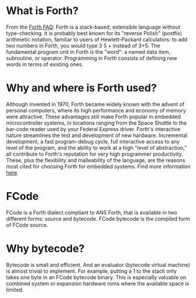 # What is Forth?

From the [Forth
FAQ](http://www.faqs.org/faqs/computer-lang/forth-faq/part1/): Forth is
a stack-based, extensible language without type-checking. It is probably
best known for its "reverse Polish" (postfix) arithmetic notation,
familiar to users of Hewlett-Packard calculators: to add two numbers in
Forth, you would type 3 5 + instead of 3+5. The fundamental program unit
in Forth is the "word": a named data item, subroutine, or operator.
Programming in Forth consists of defining new words in terms of existing
ones.

# Why and where is Forth used?

Although invented in 1970, Forth became widely known with the advent of
personal computers, where its high performance and economy of memory
were attractive. These advantages still make Forth popular in embedded
microcontroller systems, in locations ranging from the Space Shuttle to
the bar-code reader used by your Federal Express driver. Forth's
interactive nature streamlines the test and development of new hardware.
Incremental development, a fast program-debug cycle, full interactive
access to any level of the program, and the ability to work at a high
"level of abstraction," all contribute to Forth's reputation for very
high programmer productivity. These, plus the flexibility and
malleability of the language, are the reasons most cited for choosing
Forth for embedded systems. Find more information
[here](http://www.complang.tuwien.ac.at/forth/faq/why-forth).

# FCode

FCode is a Forth dialect compliant to ANS Forth, that is available in
two different forms: source and bytecode. FCode bytecode is the compiled
form of FCode source.

# Why bytecode?

Bytecode is small and efficient. And an evaluator (bytecode virtual
machine) is almost trivial to implement. For example, putting a 1 to the
stack only takes one byte in an FCode bytecode binary. This is
especially valuable on combined system or expansion hardware roms where
the available space is limited.
